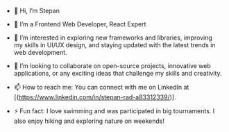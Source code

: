 - 👋 Hi, I’m Stepan
  
- 👀 I’m a Frontend Web Developer, React Expert

- 🌱 I’m interested in exploring new frameworks and libraries, improving my skills in UI/UX design, and staying updated with the latest trends in web development.
  
- 💞️  I’m looking to collaborate on open-source projects, innovative web applications, or any exciting ideas that challenge my skills and creativity.
  
- 📫 How to reach me: You can connect with me on LinkedIn at [(https://www.linkedin.com/in/stepan-rad-a83312339/)].
  
- ⚡  Fun fact: I love swimming and was participated in big tournaments. I also enjoy hiking and exploring nature on weekends!
